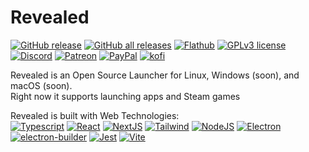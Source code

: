 # Revealed

[![GitHub release](https://img.shields.io/github/v/release/Revealed-Games-Launcher/RevealedGamesLauncher?style=for-the-badge)](https://github.com/BunnyStrike/revealed-desktop-app/releases/latest)
[![GitHub all releases](https://img.shields.io/github/downloads/Revealed-Games-Launcher/RevealedGamesLauncher/total?style=for-the-badge&color=00B000)](https://github.com/BunnyStrike/revealed-desktop-app/releases/)
[![Flathub](https://img.shields.io/flathub/downloads/com.bunnystrike.revealed?label=flathub&logo=flathub&logoColor=white&style=for-the-badge&color=00B000)](https://flathub.org/apps/details/com.bunnystrike.revealed)
[![GPLv3 license](https://img.shields.io/github/license/Revealed?style=for-the-badge&color=blue)](https://github.com/BunnyStrike/revealed/blob/main/COPYING)  
[![Discord](https://img.shields.io/discord/948634818227347508?label=Discord%20Server&logo=discord&color=5865F2&style=for-the-badge)](https://discord.gg/hCjFg9tDUT)
[![Patreon](https://img.shields.io/endpoint.svg?url=https%3A%2F%2Fshieldsio-patreon.vercel.app%2Fapi%3Fusername%3Ddeckrevealed%26type%3Dpatrons&style=for-the-badge)](https://patreon.com/deckrevealed)
[![PayPal](https://img.shields.io/badge/PayPal-Donate-blue?style=for-the-badge&logo=paypal)](https://www.paypal.me/bunnystrike)
[![kofi](https://img.shields.io/badge/Ko--Fi-Donate-orange?style=for-the-badge&logo=ko-fi)](https://ko-fi.com/bunnystrike)

Revealed is an Open Source Launcher for Linux, Windows (soon), and macOS (soon).  
Right now it supports launching apps and Steam games

Revealed is built with Web Technologies:  
[![Typescript](https://img.shields.io/badge/Typescript-3178c6?style=for-the-badge&logo=typescript&labelColor=gray)](https://www.typescriptlang.org/)
[![React](https://img.shields.io/badge/React-5fd9fb?style=for-the-badge&logo=react&labelColor=gray)](https://reactjs.org/)
[![NextJS](https://img.shields.io/badge/NextJS-5fd9fb?style=for-the-badge&logo=react&labelColor=gray)](https://nextjs.org/)
[![Tailwind](https://img.shields.io/badge/Tailwind-66b2ff?style=for-the-badge&logo=tailwindcss&labelColor=gray&logoColor=66b2ff)](https://tailwindcss.com/)
[![NodeJS](https://img.shields.io/badge/NodeJS-689f63?style=for-the-badge&logo=nodedotjs&labelColor=gray)](https://nodejs.org/)
[![Electron](https://img.shields.io/badge/Electron-4078c0?style=for-the-badge&logo=electron&labelColor=gray)](https://www.electronjs.org/)
[![electron-builder](https://img.shields.io/badge/electron--builder-4078c0?style=for-the-badge&logo=electronbuilder&labelColor=gray&logoColor=4078c0)](https://www.electron.build/)
[![Jest](https://img.shields.io/badge/Jest-18DF16?style=for-the-badge&logo=jest&labelColor=gray&logoColor=18DF16)](https://jestjs.io/)
[![Vite](https://img.shields.io/badge/Vite-BD34FE?style=for-the-badge&logo=vite&labelColor=gray)](https://vitejs.dev/)

